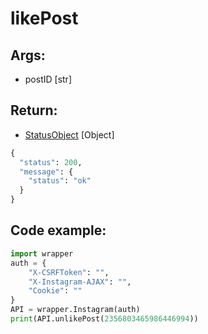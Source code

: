 # likePost

## Args:

-   postID [str]

## Return:

-   [StatusObject](https://github.com/xNaCly/InstagramAPIwrapper/tree/master/docs#statusobject) [Object]

```python
{
  "status": 200,
  "message": {
    "status": "ok"
  }
}
```

## Code example:

```python
import wrapper
auth = {
	"X-CSRFToken": "",
	"X-Instagram-AJAX": "",
	"Cookie": ""
}
API = wrapper.Instagram(auth)
print(API.unlikePost(2356803465986446994))
```
